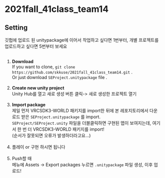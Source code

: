 # 2021fall_41class_team14

## Setting
깃헙에 업로드 된 unitypackage에 이어서 작업하고 싶다면 1번부터, 개별 프로젝트를 업로드하고 싶다면 5번부터 보세요<br><br>
1. <strong>Download</strong><br>If you want to clone, `git clone https://github.com/skkuse/2021fall_41class_team14.git` .<br>Or just download `SEProject.unitypackage` file .<br><br>
2. <strong>Create new unity project</strong><br>Unity Hub를 열고 새로 생성 버튼 클릭-> 새로 생성한 프로젝트 열기<br><br>
3. <strong>Import package</strong><br>제일 먼저 VRCSDK3-WORLD 패키지를 import한 뒤에 본 레포지토리에서 다운로드 받은 `SEProject.unitypackage` 를 import.<br>`SEProject/SEProject.unity` 파일을 더블클릭하면 구현된 맵이 보여지는데, 여기서 한 번 더 VRCSDK3-WORLD 패키지를 import!<br>(순서가 잘못되면 오류가 발생하더라고요...)<br><br>
4. 플레이 or 구현 하시면 됩니다<br><br>
5. Push할 때<br> 메뉴에 Assets -> Export packages 누르면 `.unitypackage` 파일 생성, 이후 업로드!
